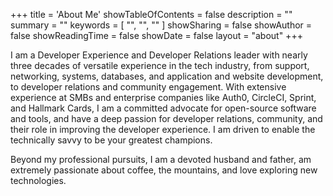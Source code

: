 +++
title = 'About Me'
showTableOfContents = false
description = ""
summary = ""
keywords = [ "", "", "" ]
showSharing = false
showAuthor = false
showReadingTime = false
showDate = false
layout = "about"
+++

I am a Developer Experience and Developer Relations leader with nearly three decades of versatile experience in the tech industry, from support, networking, systems, databases, and application and website development, to developer relations and community engagement. With extensive experience at SMBs and enterprise companies like Auth0, CircleCI, Sprint, and Hallmark Cards, I am a committed advocate for open-source software and tools, and have a deep passion for developer relations, community, and their role in improving the developer experience. I am driven to enable the technically savvy to be your greatest champions.

Beyond my professional pursuits, I am a devoted husband and father, am extremely passionate about coffee, the mountains, and love exploring new technologies.
